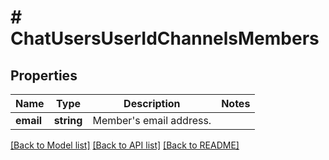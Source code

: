 # # ChatUsersUserIdChannelsMembers

## Properties

Name | Type | Description | Notes
------------ | ------------- | ------------- | -------------
**email** | **string** | Member&#39;s email address. | 

[[Back to Model list]](../../README.md#documentation-for-models) [[Back to API list]](../../README.md#documentation-for-api-endpoints) [[Back to README]](../../README.md)


